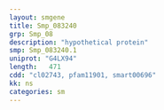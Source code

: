 ```yaml
---
layout: smgene
title: Smp_083240
grp: Smp_08
description: "hypothetical protein"
smp: Smp_083240.1
uniprot: "G4LX94"
length:   471
cdd: "cl02743, pfam11901, smart00696"
kk: ns
categories: sm
---
```

